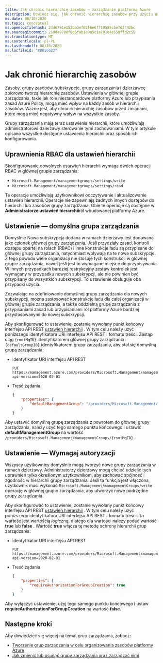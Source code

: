 ```yaml
---
title: Jak chronić hierarchię zasobów — zarządzanie platformą Azure
description: Dowiedz się, jak chronić hierarchię zasobów przy użyciu ustawień hierarchii, które obejmują ustawienie domyślnej grupy zarządzania.
ms.date: 08/10/2020
ms.topic: conceptual
ms.openlocfilehash: 2dd6791e152ba3ef02f6e6f710589cbe7d3442bc
ms.sourcegitcommit: 269da970ef8d6fab1e0a5c1a781e4e550ffd2c55
ms.translationtype: MT
ms.contentlocale: pl-PL
ms.lasthandoff: 08/10/2020
ms.locfileid: "88056622"
---
```

# <a name="how-to-protect-your-resource-hierarchy"></a>Jak chronić hierarchię zasobów

Zasoby, grupy zasobów, subskrypcje, grupy zarządzania i dzierżawcę zbiorowo tworzą hierarchię zasobów. Ustawienia w głównej grupie zarządzania, takie jak role niestandardowe platformy Azure lub przypisania zasad Azure Policy, mogą mieć wpływ na każdy zasób w hierarchii zasobów. Ważne jest, aby chronić hierarchię zasobów przed zmianami, które mogą mieć negatywny wpływ na wszystkie zasoby.

Grupy zarządzania mają teraz ustawienia hierarchii, które umożliwiają administratorowi dzierżawy sterowanie tymi zachowaniami. W tym artykule opisano wszystkie dostępne ustawienia hierarchii oraz sposób ich konfigurowania.

## <a name="rbac-permissions-for-hierarchy-settings"></a>Uprawnienia RBAC dla ustawień hierarchii

Skonfigurowanie dowolnych ustawień hierarchii wymaga dwóch operacji RBAC w głównej grupie zarządzania:

- `Microsoft.Management/managementgroups/settings/write`
- `Microsoft.Management/managementgroups/settings/read`

Te operacje umożliwiają użytkownikowi odczytywanie i aktualizowanie ustawień hierarchii. Operacje nie zapewniają żadnych innych dostępów do hierarchii lub zasobów grupy zarządzania. Obie te operacje są dostępne w **Administratorze ustawień hierarchii**ról wbudowanej platformy Azure.

## <a name="setting---default-management-group"></a>Ustawienie — domyślna grupa zarządzania

Domyślnie Nowa subskrypcja dodana w ramach dzierżawy jest dodawana jako członek głównej grupy zarządzania. Jeśli przydziały zasad, kontroli dostępu opartej na rolach (RBAC) i inne konstrukcje ładu są przypisane do głównej grupy zarządzania, natychmiast wpływają na te nowe subskrypcje. Z tego powodu wiele organizacji nie stosuje tych konstrukcji w głównej grupie zarządzania, nawet jeśli jest to wymagane miejsce do przypisywania. W innych przypadkach bardziej restrykcyjny zestaw kontrolek jest wymagany w przypadku nowych subskrypcji, ale nie powinien być przypisany do wszystkich subskrypcji. To ustawienie obsługuje oba przypadki użycia.

Zezwalając na zdefiniowanie domyślnej grupy zarządzania dla nowych subskrypcji, można zastosować konstrukcje ładu dla całej organizacji w głównej grupie zarządzania, a także oddzielną grupę zarządzania z przypisaniami zasad lub przypisaniami ról platformy Azure bardziej przystosowanymi do nowej subskrypcji.

Aby skonfigurować to ustawienie, zostanie wywołany punkt końcowy interfejsu API REST [ustawień hierarchii](/rest/api/resources/hierarchysettings) . W tym celu należy użyć poniższego identyfikatora URI interfejsu API REST i formatu treści. Zastąp ciąg `{rootMgID}` identyfikatorem głównej grupy zarządzania i `{defaultGroupID}` identyfikatorem grupy zarządzania, aby stał się domyślną grupą zarządzania:

- Identyfikator URI interfejsu API REST

  ```http
  PUT https://management.azure.com/providers/Microsoft.Management/managementGroups/{rootMgID}/settings/default?api-version=2020-02-01
  ```

- Treść żądania

  ```json
  {
      "properties": {
          "defaultManagementGroup": "/providers/Microsoft.Management/managementGroups/{defaultGroupID}"
      }
  }
  ```

Aby ustawić domyślną grupę zarządzania z powrotem do głównej grupy zarządzania, należy użyć tego samego punktu końcowego i ustawić **defaultManagementGroup** na wartość `/providers/Microsoft.Management/managementGroups/{rootMgID}` .

## <a name="setting---require-authorization"></a>Ustawienie — Wymagaj autoryzacji

Wszyscy użytkownicy domyślnie mogą tworzyć nowe grupy zarządzania w ramach dzierżawy. Administratorzy dzierżawy mogą chcieć udzielić tych uprawnień tylko określonym użytkownikom, aby zachować spójność i zgodność w hierarchii grupy zarządzania. Jeśli ta funkcja jest włączona, użytkownik musi wykonać `Microsoft.Management/managementGroups/write` operację w głównej grupie zarządzania, aby utworzyć nowe podrzędne grupy zarządzania.

Aby skonfigurować to ustawienie, zostanie wywołany punkt końcowy interfejsu API REST [ustawień hierarchii](/rest/api/resources/hierarchysettings) . W tym celu należy użyć poniższego identyfikatora URI interfejsu API REST i formatu treści. Ta wartość jest wartością _logiczną_, dlatego dla wartości należy podać wartość **true** lub **false** . Wartość **true** włącza tę metodę ochrony hierarchii grup zarządzania:

- Identyfikator URI interfejsu API REST

  ```http
  PUT https://management.azure.com/providers/Microsoft.Management/managementGroups/{rootMgID}/settings/default?api-version=2020-02-01
  ```

- Treść żądania

  ```json
  {
      "properties": {
          "requireAuthorizationForGroupCreation": true
      }
  }
  ```

Aby wyłączyć ustawienie, użyj tego samego punktu końcowego i ustaw **requireAuthorizationForGroupCreation** na wartość **false**.

## <a name="next-steps"></a>Następne kroki

Aby dowiedzieć się więcej na temat grup zarządzania, zobacz:

- [Tworzenie grup zarządzania w celu organizowania zasobów platformy Azure](../create.md)
- [Jak zmienić lub usunąć grupy zarządzania oraz zarządzać nimi](../manage.md)
